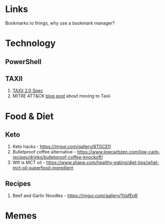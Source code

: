 # Links
Bookmarks to things, why use a bookmark manager?

# Technology

## PowerShell

## TAXII

1. [TAXII 2.0 Spec](https://docs.google.com/document/d/1Jv9ICjUNZrOnwUXtenB1QcnBLO35RnjQcJLsa1mGSkI/edit#heading=h.4do73o99e2l7)
1. MITRE ATT&CK [blog post](https://www.mitre.org/capabilities/cybersecurity/overview/cybersecurity-blog/attck%E2%84%A2-content-available-in-stix%E2%84%A2-20-via) about moving to Taxii
  

# Food & Diet

## Keto

1. Keto hacks - https://imgur.com/gallery/8TGCEfI
1. Bulletproof coffee alternative - https://www.lowcarbzen.com/low-carb-recipes/drinks/bulletproof-coffee-knockoff/
1. Wtf is MCT oil - https://www.shape.com/healthy-eating/diet-tips/what-mct-oil-superfood-ingredient

## Recipes

1. Beef and Garlic Noodles - https://imgur.com/gallery/1VafEpR

# Memes
